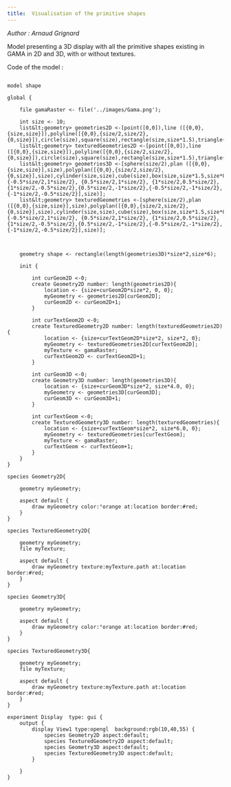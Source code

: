 ```yaml
---
title:  Visualisation of the primitive shapes
---
```


[//]: # (keyword|operator_plan)
[//]: # (keyword|operator_polyplan)
[//]: # (keyword|operator_cylinder)
[//]: # (keyword|operator_cube)
[//]: # (keyword|operator_box)
[//]: # (keyword|operator_pyramid)
[//]: # (keyword|operator_polyhedron)
[//]: # (keyword|operator_polyline)
[//]: # (keyword|operator_triangle)
[//]: # (keyword|operator_hexagon)
[//]: # (keyword|concept_3d)
[//]: # (keyword|concept_shape)
[//]: # (keyword|concept_texture)


_Author : Arnaud Grignard_

Model presenting a 3D display with all the primitive shapes existing in GAMA in 2D and 3D, with or without textures. 


Code of the model : 

```

model shape   

global {
	
	file gamaRaster <- file('../images/Gama.png');
	
	int size <- 10;
	list&lt;geometry> geometries2D <-[point([0,0]),line ([{0,0},{size,size}]),polyline([{0,0},{size/2,size/2},{0,size}]),circle(size),square(size),rectangle(size,size*1.5),triangle(size),hexagon(size)];
	list&lt;geometry> texturedGeometries2D <-[point([0,0]),line ([{0,0},{size,size}]),polyline([{0,0},{size/2,size/2},{0,size}]),circle(size),square(size),rectangle(size,size*1.5),triangle(size),hexagon(size)];	
	list&lt;geometry> geometries3D <-[sphere(size/2),plan ([{0,0},{size,size}],size),polyplan([{0,0},{size/2,size/2},{0,size}],size),cylinder(size,size),cube(size),box(size,size*1.5,size*0.5),pyramid(size),polyhedron([{-1*size/2,0.5*size/2}, {-0.5*size/2,1*size/2}, {0.5*size/2,1*size/2}, {1*size/2,0.5*size/2},{1*size/2,-0.5*size/2},{0.5*size/2,-1*size/2},{-0.5*size/2,-1*size/2},{-1*size/2,-0.5*size/2}],size)];
    list&lt;geometry> texturedGeometries <-[sphere(size/2),plan ([{0,0},{size,size}],size),polyplan([{0,0},{size/2,size/2},{0,size}],size),cylinder(size,size),cube(size),box(size,size*1.5,size*0.5),pyramid(size),polyhedron([{-1*size/2,0.5*size/2}, {-0.5*size/2,1*size/2}, {0.5*size/2,1*size/2}, {1*size/2,0.5*size/2},{1*size/2,-0.5*size/2},{0.5*size/2,-1*size/2},{-0.5*size/2,-1*size/2},{-1*size/2,-0.5*size/2}],size)];
    
   
	
	geometry shape <- rectangle(length(geometries3D)*size*2,size*6);

	init { 
		
		int curGeom2D <-0;
		create Geometry2D number: length(geometries2D){ 
			location <- {size+curGeom2D*size*2, 0, 0};	
			myGeometry <- geometries2D[curGeom2D];
			curGeom2D <- curGeom2D+1;
		}
		
		int curTextGeom2D <-0;
		create TexturedGeometry2D number: length(texturedGeometries2D){ 
			location <- {size+curTextGeom2D*size*2, size*2, 0};	
			myGeometry <- texturedGeometries2D[curTextGeom2D];
			myTexture <- gamaRaster;
			curTextGeom2D <- curTextGeom2D+1;		
		}
		
		int curGeom3D <-0;
		create Geometry3D number: length(geometries3D){ 
			location <- {size+curGeom3D*size*2, size*4.0, 0};	
			myGeometry <- geometries3D[curGeom3D];
			curGeom3D <- curGeom3D+1;
		} 
		
		int curTextGeom <-0;
		create TexturedGeometry3D number: length(texturedGeometries){ 
			location <- {size+curTextGeom*size*2, size*6.0, 0};	
			myGeometry <- texturedGeometries[curTextGeom];
			myTexture <- gamaRaster;
			curTextGeom <- curTextGeom+1;
		}
	}  
} 
 
species Geometry2D{  

	geometry myGeometry;
	
	aspect default {
		draw myGeometry color:°orange at:location border:#red;
    }
} 

species TexturedGeometry2D{  

	geometry myGeometry;
	file myTexture;
	
	aspect default {
		draw myGeometry texture:myTexture.path at:location border:#red;
    }
} 
    
species Geometry3D{  

	geometry myGeometry;

	aspect default {
		draw myGeometry color:°orange at:location border:#red;
    }
}

species TexturedGeometry3D{  

	geometry myGeometry;
	file myTexture;

	aspect default {
		draw myGeometry texture:myTexture.path at:location border:#red;
    }
}

experiment Display  type: gui {
	output {
		display View1 type:opengl  background:rgb(10,40,55) {
			species Geometry2D aspect:default;
			species TexturedGeometry2D aspect:default;
			species Geometry3D aspect:default;
			species TexturedGeometry3D aspect:default;
		}

	}
}




```
